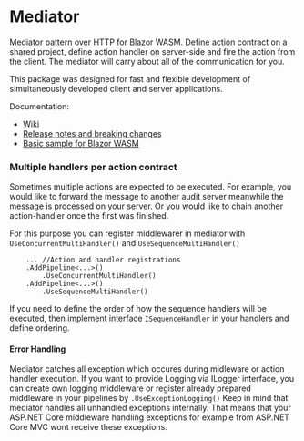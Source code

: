 # Mediator
Mediator pattern over HTTP for Blazor WASM.
Define action contract on a shared project, define action handler on server-side and fire the action from the client. The mediator will carry about all of the communication for you.

This package was designed for fast and flexible development of simultaneously developed client and server applications.

Documentation:
 - [Wiki](https://github.com/pipaslot/Mediator/wiki)
 - [Release notes and breaking changes](https://github.com/pipaslot/Mediator/wiki/Release-notes-and-breaking-changes)
 - [Basic sample for Blazor WASM](https://github.com/pipaslot/Mediator/wiki/1.-Basic-usage:-in-process)


### Multiple handlers per action contract
Sometimes multiple actions are expected to be executed. For example, you would like to forward the message to another audit server meanwhile the message is processed on your server. 
Or you would like to chain another action-handler once the first was finished.

For this purpose you can register middlewarer in mediator with `UseConcurrentMultiHandler()` and `UseSequenceMultiHandler()`
``` .AddMediatorServer()
    ... //Action and handler registrations
    .AddPipeline<...>()
        .UseConcurrentMultiHandler()
    .AddPipeline<...>() 
        .UseSequenceMultiHandler()
```

If you need to define the order of how the sequence handlers will be executed, then implement interface `ISequenceHandler` in your handlers and define ordering.


#### Error Handling
Mediator catches all exception which occures during midleware or action handler execution. If you want to provide Logging via ILogger interface, you can create own logging middleware or register already prepared middleware in your pipelines by `.UseExceptionLogging()`
Keep in mind that mediator handles all unhandled exceptions internally. That means that your ASP.NET Core middleware handling exceptions for example from ASP.NET Core MVC wont receive these exceptions.
